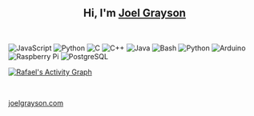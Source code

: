 <h2 align='center'>Hi, I'm <a href='https://joelgrayson.com'>Joel Grayson</a></h2>


<br/>

<!-- Top Programming Languages -->
<p>
    <img alt="JavaScript" src="https://img.shields.io/badge/JavaScript-F7DF1E.svg?logo=javascript&logoColor=black">
    <img alt="Python" src="https://img.shields.io/badge/Python-14354C.svg?logo=python&logoColor=white">
    <img alt="C" src="https://custom-icon-badges.demolab.com/badge/C-03599C.svg?logo=c-in-hexagon&logoColor=white">
    <img alt="C++" src="https://custom-icon-badges.demolab.com/badge/C++-9C033A.svg?logo=cpp2&logoColor=white">
    <img alt="Java" src="https://custom-icon-badges.demolab.com/badge/Java-007396.svg?logo=java&logoColor=white">
    <img alt="Bash" src="https://img.shields.io/badge/Bash-121011.svg?logo=gnu-bash&logoColor=white">
    <img alt="Python" src="https://img.shields.io/badge/-Haskell-darkblue">
    <img alt="Arduino" src="https://img.shields.io/badge/-Arduino-00979D?logo=Arduino&logoColor=white">
    <img alt="Raspberry Pi" src="https://img.shields.io/badge/-Raspberry%20Pi-red">
    <img alt="PostgreSQL" src ="https://img.shields.io/badge/PostgreSQL-316192.svg?logo=postgresql&logoColor=white">
</p>

<!-- <img height="180em" src="https://github-readme-stats-eight-theta.vercel.app/api/top-langs/?username=joelgrayson&layout=compact&langs_count=8&theme=algolia&include_all_commits=true&count_private=true"/> -->

<a href="https://github.com/azizovrafael"><img alt="Rafael's Activity Graph" src="https://activity-graph.herokuapp.com/graph?username=JoelGrayson&custom_title=My%20Contribution%20in%20the%20Last%20Month&theme=react-dark" /></a>


<br/>

[joelgrayson.com](https://joelgrayson.com)
